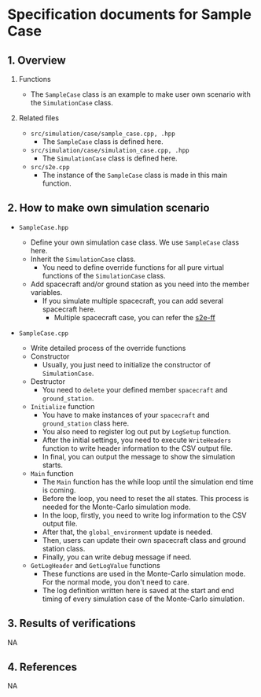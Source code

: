 # Specification documents for Sample Case

## 1.  Overview

1. Functions
   - The `SampleCase` class is an example to make user own scenario with the `SimulationCase` class.

2. Related files
   - `src/simulation/case/sample_case.cpp, .hpp`
     - The `SampleCase` class is defined here.
   - `src/simulation/case/simulation_case.cpp, .hpp`
     - The `SimulationCase` class is defined here.
   - `src/s2e.cpp`
     - The instance of the `SampleCase` class is made in this main function.

## 2. How to make own simulation scenario
- `SampleCase.hpp`
  - Define your own simulation case class. We use `SampleCase` class here.
  - Inherit the `SimulationCase` class.
    - You need to define override functions for all pure virtual functions of the `SimulationCase` class.
  - Add spacecraft and/or ground station as you need into the member variables.
    - If you simulate multiple spacecraft, you can add several spacecraft here.
      - Multiple spacecraft case, you can refer the [s2e-ff](https://github.com/ut-issl/s2e-ff)

- `SampleCase.cpp`
  - Write detailed process of the override functions
  - Constructor
    - Usually, you just need to initialize the constructor of `SimulationCase`.
  - Destructor
    - You need to `delete` your defined member `spacecraft` and `ground_station`.
  - `Initialize` function
    - You have to make instances of your `spacecraft` and `ground_station` class here.
    - You also need to register log out put by `LogSetup` function.
    - After the initial settings, you need to execute `WriteHeaders` function to write header information to the CSV output file.
    - In final, you can output the message to show the simulation starts.
  - `Main` function
    - The `Main` function has the while loop until the simulation end time is coming.
    - Before the loop, you need to reset the all states. This process is needed for the Monte-Carlo simulation mode.
    - In the loop, firstly, you need to write log information to the CSV output file.
    - After that, the `global_environment` update is needed.
    - Then, users can update their own spacecraft class and ground station class.
    - Finally, you can write debug message if need.
  - `GetLogHeader` and `GetLogValue` functions
    - These functions are used in the Monte-Carlo simulation mode. For the normal mode, you don't need to care.
    - The log definition written here is saved at the start and end timing of every simulation case of the Monte-Carlo simulation.

## 3. Results of verifications
NA

## 4. References
NA
